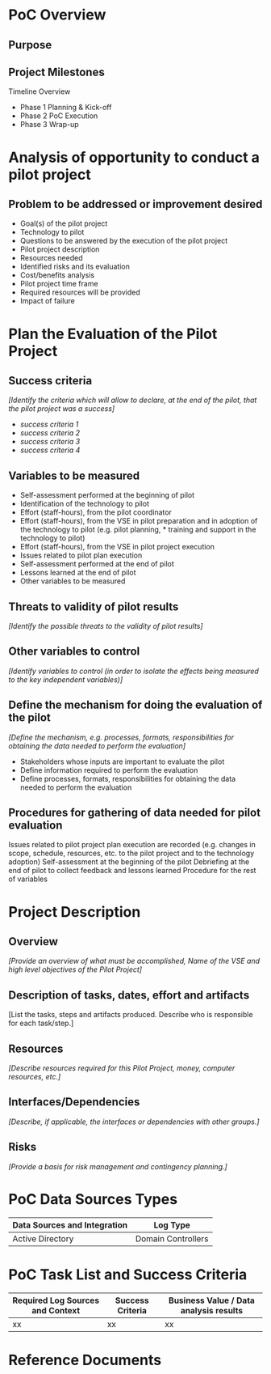 # PoC Overview

## Purpose

## Project Milestones
Timeline Overview

- Phase 1 Planning & Kick-off
- Phase 2 PoC Execution
- Phase 3 Wrap-up

# Analysis of opportunity to conduct a pilot project
## Problem to be addressed or improvement desired
* Goal(s) of the pilot project
* Technology to pilot
* Questions to be answered by the execution of the pilot project
* Pilot project description
* Resources needed
* Identified risks and its evaluation
* Cost/benefits analysis
* Pilot project time frame
* Required resources will be provided
* Impact of failure


# Plan the Evaluation of the Pilot Project
## Success criteria
_[Identify the criteria which will allow to declare, at the end of the pilot, that the pilot project was a success]_
* _success criteria 1_
* _success criteria 2_
* _success criteria 3_
* _success criteria 4_

## Variables to be measured
* Self-assessment performed at the beginning of pilot
* Identification of the technology to pilot
* Effort (staff-hours), from the pilot coordinator 
* Effort (staff-hours), from the VSE in pilot preparation and in adoption of the technology to pilot (e.g. pilot planning, * training and support in the technology to pilot)
* Effort (staff-hours), from the VSE in pilot project execution
* Issues related to pilot plan execution
* Self-assessment performed at the end of pilot
* Lessons learned at the end of pilot
* Other variables to be measured


## Threats to validity of pilot results
_[Identify the possible threats to the validity of pilot results]_

## Other variables to control
_[Identify variables to control (in order to isolate the effects being measured to the key independent variables)]_

## Define the mechanism for doing the evaluation of the pilot
_[Define the mechanism, e.g. processes, formats, responsibilities for obtaining the data needed to perform the evaluation]_
*  Stakeholders whose inputs are important to evaluate the pilot
*  Define information required to perform the evaluation
*  Define processes, formats, responsibilities for obtaining the data needed to perform the evaluation

## Procedures for gathering of data needed for pilot evaluation
Issues related to pilot project plan execution are recorded (e.g. changes in scope, schedule, resources, etc. to the pilot project and to the technology adoption)
Self-assessment at the beginning of the pilot
Debriefing at the end of pilot to collect feedback and lessons learned
Procedure for the rest of variables

# Project Description
## Overview
_[Provide an overview of what must be accomplished, Name of the VSE and high level objectives of the Pilot Project]_

## Description of tasks, dates, effort and artifacts
[List the tasks, steps and artifacts produced. Describe who is responsible for each task/step.]

## Resources 
_[Describe resources required for this Pilot Project, money, computer resources, etc.]_

## Interfaces/Dependencies
_[Describe, if applicable, the interfaces or dependencies with other groups.]_

## Risks 
_[Provide a basis for risk management and contingency planning.]_


# PoC Data Sources Types

Data Sources and Integration | Log Type 
--- | --- 
Active Directory | Domain Controllers



# PoC Task List and Success Criteria

Required Log Sources and Context | Success Criteria | Business Value / Data analysis results
--- | --- | ---
xx | xx | xx


# Reference Documents